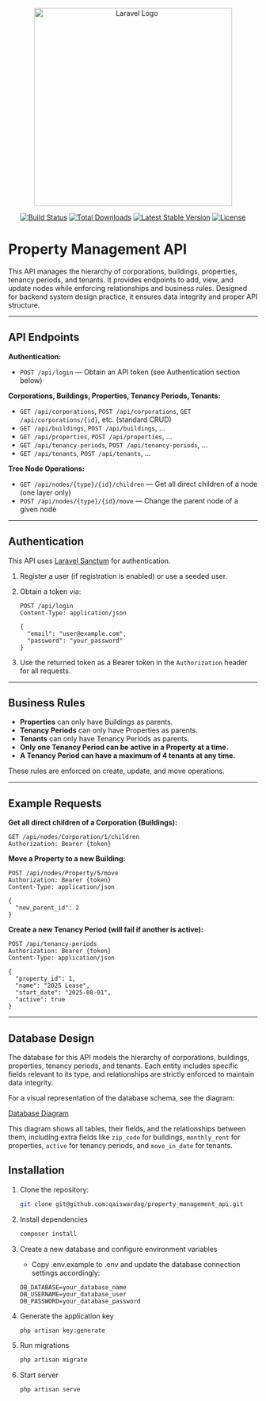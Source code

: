 <p align="center"><a href="https://laravel.com" target="_blank"><img src="https://raw.githubusercontent.com/laravel/art/master/logo-lockup/5%20SVG/2%20CMYK/1%20Full%20Color/laravel-logolockup-cmyk-red.svg" width="400" alt="Laravel Logo"></a></p>

<p align="center">
<a href="https://github.com/laravel/framework/actions"><img src="https://github.com/laravel/framework/workflows/tests/badge.svg" alt="Build Status"></a>
<a href="https://packagist.org/packages/laravel/framework"><img src="https://img.shields.io/packagist/dt/laravel/framework" alt="Total Downloads"></a>
<a href="https://packagist.org/packages/laravel/framework"><img src="https://img.shields.io/packagist/v/laravel/framework" alt="Latest Stable Version"></a>
<a href="https://packagist.org/packages/laravel/framework"><img src="https://img.shields.io/packagist/l/laravel/framework" alt="License"></a>
</p>

# Property Management API

This API manages the hierarchy of corporations, buildings, properties, tenancy periods, and tenants.
It provides endpoints to add, view, and update nodes while enforcing relationships and business rules.
Designed for backend system design practice, it ensures data integrity and proper API structure.

---

## API Endpoints

**Authentication:**

-   `POST /api/login` — Obtain an API token (see Authentication section below)

**Corporations, Buildings, Properties, Tenancy Periods, Tenants:**

-   `GET /api/corporations`, `POST /api/corporations`, `GET /api/corporations/{id}`, etc. (standard CRUD)
-   `GET /api/buildings`, `POST /api/buildings`, ...
-   `GET /api/properties`, `POST /api/properties`, ...
-   `GET /api/tenancy-periods`, `POST /api/tenancy-periods`, ...
-   `GET /api/tenants`, `POST /api/tenants`, ...

**Tree Node Operations:**

-   `GET /api/nodes/{type}/{id}/children` — Get all direct children of a node (one layer only)
-   `POST /api/nodes/{type}/{id}/move` — Change the parent node of a given node

---

## Authentication

This API uses [Laravel Sanctum](https://laravel.com/docs/10.x/sanctum) for authentication.

1. Register a user (if registration is enabled) or use a seeded user.
2. Obtain a token via:

    ```http
    POST /api/login
    Content-Type: application/json

    {
      "email": "user@example.com",
      "password": "your_password"
    }
    ```

3. Use the returned token as a Bearer token in the `Authorization` header for all requests.

---

## Business Rules

-   **Properties** can only have Buildings as parents.
-   **Tenancy Periods** can only have Properties as parents.
-   **Tenants** can only have Tenancy Periods as parents.
-   **Only one Tenancy Period can be active in a Property at a time.**
-   **A Tenancy Period can have a maximum of 4 tenants at any time.**

These rules are enforced on create, update, and move operations.

---

## Example Requests

**Get all direct children of a Corporation (Buildings):**

```http
GET /api/nodes/Corporation/1/children
Authorization: Bearer {token}
```

**Move a Property to a new Building:**

```http
POST /api/nodes/Property/5/move
Authorization: Bearer {token}
Content-Type: application/json

{
  "new_parent_id": 2
}
```

**Create a new Tenancy Period (will fail if another is active):**

```http
POST /api/tenancy-periods
Authorization: Bearer {token}
Content-Type: application/json

{
  "property_id": 1,
  "name": "2025 Lease",
  "start_date": "2025-08-01",
  "active": true
}
```

---

## Database Design

The database for this API models the hierarchy of corporations, buildings, properties, tenancy periods, and tenants. Each entity includes specific fields relevant to its type, and relationships are strictly enforced to maintain data integrity.

For a visual representation of the database schema, see the diagram:

[Database Diagram](./docs/db_diagram.pdf)

This diagram shows all tables, their fields, and the relationships between them, including extra fields like `zip_code` for buildings, `monthly_rent` for properties, `active` for tenancy periods, and `move_in_date` for tenants.

## Installation

1.  Clone the repository:

    ```bash
    git clone git@github.com:qaiswardag/property_management_api.git
    ```

2.  Install dependencies

    ```bash
    composer install
    ```

3.  Create a new database and configure environment variables

    -   Copy .env.example to .env and update the database connection settings accordingly:

    ```
    DB_DATABASE=your_database_name
    DB_USERNAME=your_database_user
    DB_PASSWORD=your_database_password
    ```

4.  Generate the application key

    ```bash
    php artisan key:generate
    ```

5.  Run migrations

    ```bash
    php artisan migrate
    ```

6.  Start server
    ```bash
    php artisan serve
    ```
